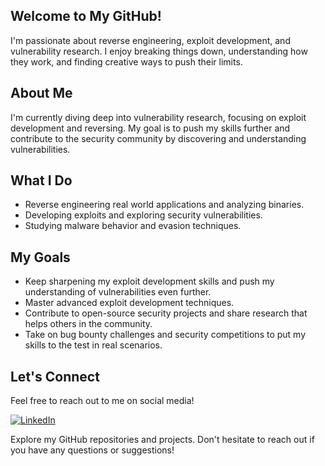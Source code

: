 ## Welcome to My GitHub!                                                                                                                                                                                                                     
I'm passionate about reverse engineering, exploit development, and vulnerability research.
I enjoy breaking things down, understanding how they work, and finding creative ways to push their limits.

## About Me

I'm currently diving deep into vulnerability research, focusing on exploit development and reversing. My goal is to push my skills further and contribute to the security community by discovering and understanding vulnerabilities.

## What I Do

* Reverse engineering real world applications and analyzing binaries.
* Developing exploits and exploring security vulnerabilities.
* Studying malware behavior and evasion techniques.

## My Goals

* Keep sharpening my exploit development skills and push my understanding of vulnerabilities even further.
* Master advanced exploit development techniques.
* Contribute to open-source security projects and share research that helps others in the community.
* Take on bug bounty challenges and security competitions to put my skills to the test in real scenarios.

## Let's Connect

Feel free to reach out to me on social media!

[![LinkedIn](https://img.shields.io/badge/LinkedIn-Connect-blue?style=flat&logo=linkedin&logoColor=white&size=10&link=https://www.linkedin.com/in/meir-hamou-164279218/)](https://www.linkedin.com/in/meir-hamou-164279218/)

Explore my GitHub repositories and projects. 
Don't hesitate to reach out if you have any questions or suggestions!
